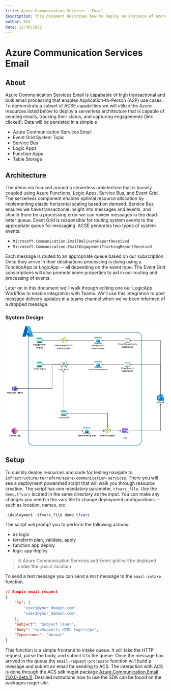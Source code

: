 ```yaml
---
title: Azure Communication Services - Email
description: This document describes how to deploy an instance of Azure Communication Service with Email Services and how to handle email status events and engagements.  
author: RCG
date: 12/30/2022
---
```

# Azure Communication Services Email

## About

Azure Communication Services Email is capabable of high transactional and bulk email processing that enables Application-to-Person (A2P) use cases.  To demonstrate a subset of ACSE capabilities we will utilize the Azure resources listed below to deploy a serverless architecture that is capable of sending emails, tracking their status, and capturing engagements (link clicked).  Data will be persisted in a simple s

- Azure Communicaiton Services Email
- Event Grid System Topic
- Service Bus
- Logic Apps
- Function Apps
- Table Storage

## Architecture

The demo nis focused around a serverless arhictecture that is loosely coupled using Azure Functions, Logic Apps, Service Bus, and Event Grid. The serverless component enables optimal resource allocation by implementing elastic horizontal scaling based on demand. Service Bus ensures we have transactional insight into messages and events, and should there be a processing error we can review messages in the dead-letter queue. Event Grid is responsible for routing system events to the appropriate queue for messaging. ACSE generates two types of system events:

- `Microsoft.Communication.EmailDeliveryReportReceived`
- `Microsoft.Communication.EmailEngagementTrackingReportReceived`

Each message is routed to an appropriate queue based on our subscription.  Once they arrive in their desitnations processing is doing using a FunctionApp or LogicApp -- all depending on the event type. The Event Grid subscriptions will also promote some properties to aid in our routing and processing of events.

Later on in this document we'll walk through editing one our LogicApp Workflow to enable integration with Teams.  We'll use this integration to post message delivery updates in a teams channel when we've been informed of a dropped message.

### System Design

![acs-architecture](../media/acs-email-transmit-serverless.jpg)

## Setup

To quickly deploy resources and code for testing navigate to `infrastructure/terraform/azure-communication-services`. There you will see a deployment powershell script that will walk you through resource creation.  The script has one mandatory parameter, `tfvars_file`.  Use the `demo.tfvars` located in the same directory as the input. You can make any changes you need in the vars file to change deployment configurations -- such as location, names, etc.

```powershell
.\deployment -tfvars_file demo.tfvars
```

The script will prompt you to perform the following actions:

- az login
- terraform plan, validate, apply
- function app deploy
- logic app deploy

> :globe_with_meridians:
> Azure Communication Services and Event grid will be deployed under the `global` location

To send a test message you can send a `POST` message to the `email-intake` function.

```json
// Sample email request
{
    "To": [
        "user1@your_domain.com",
        "user2@your_domain.com",
    ],
    "Subject": "Subject line!",
    "Body": "<p>Supports HTML tags!</p>",
    "Importance": "Normal"
}
```

This function is a simple frontend to intake queue.  It will take the HTTP request, parse the body, and submit it to the queue.  Once the message has arrived in the queue the `email-request-processor` function will build a message and submit an email for sending to ACS.  The interaction with ACS is done through the ACS sdk nuget package [Azure.Communication.Email (1.0.0-beta.1)](https://www.nuget.org/packages/Azure.Communication.Email). Detailed instrutions how to use the SDK can be found on the packages nuget site.
